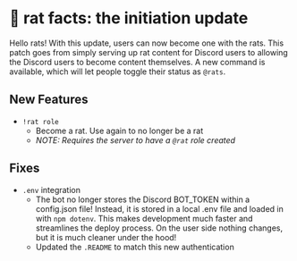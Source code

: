# 🐀 rat facts: the initiation update

Hello rats! With this update, users can now become one with the rats. This patch goes from simply serving up rat content for Discord users to allowing the Discord users to become content themselves. A new command is available, which will let people toggle their status as `@rats`.

## New Features

-   `!rat role`
    -   Become a rat. Use again to no longer be a rat
    -   _NOTE: Requires the server to have a `@rat` role created_

## Fixes

-   `.env` integration
    -   The bot no longer stores the Discord BOT_TOKEN within a config.json file! Instead, it is stored in a local .env file and loaded in with `npm dotenv`. This makes development much faster and streamlines the deploy process. On the user side nothing changes, but it is much cleaner under the hood!
    -   Updated the `.README` to match this new authentication
